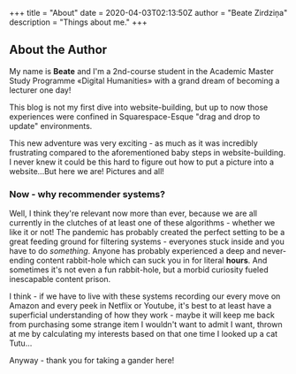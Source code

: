 +++
title = "About"
date = 2020-04-03T02:13:50Z
author = "Beate Zirdziņa"
description = "Things about me."
+++

## About the Author
My name is **Beate** and I'm a 2nd-course student in the Academic Master Study Programme «Digital Humanities» with a grand dream of becoming a lecturer one day! 

This blog is not my first dive into website-building, but up to now those experiences were confined in Squarespace-Esque "drag and drop to update" environments.

This new adventure was very exciting - as much as it was incredibly frustrating compared to the aforementioned baby steps in website-building. I never knew it could be this hard to figure out how to put a picture into a website...But here we are! Pictures and all!

### Now - why recommender systems? 
Well, I think they're relevant now more than ever, because we are all currently in the clutches of at least one of these algorithms - whether we like it or not! The pandemic has probably created the perfect setting to be a great feeding ground for filtering systems - everyones stuck inside and you have to do *something*.
Anyone has probably experienced a deep and never-ending content rabbit-hole which can suck you in for literal **hours**. And sometimes it's not even a fun rabbit-hole, but a morbid curiosity fueled inescapable content prison. 

I think - if we have to live with these systems recording our every move on Amazon and every peek in Netflix or Youtube, it's best to at least have a superficial understanding of how they work - maybe it will keep me back from purchasing some strange item I wouldn't want to admit I want, thrown at me by calculating my interests based on that one time I looked up a cat Tutu...

Anyway - thank you for taking a gander here! 